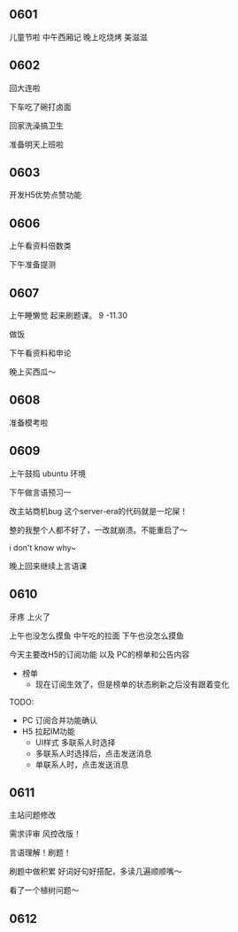 ## 0601

儿童节啦
中午西厢记
晚上吃烧烤
美滋滋

## 0602

回大连啦

下车吃了碗打卤面

回家洗澡搞卫生

准备明天上班啦

## 0603

开发H5优势点赞功能

## 0606

上午看资料倍数类

下午准备提测

## 0607

上午睡懒觉
起来刷题课。 9 -11.30

做饭

下午看资料和申论

晚上买西瓜～

## 0608

准备模考啦

## 0609

上午鼓捣 ubuntu 环境

下午做言语预习一

改主站商机bug 这个server-era的代码就是一坨屎！

整的我整个人都不好了，一改就崩溃。不能重启了～

i don't know why~

晚上回来继续上言语课

## 0610

牙疼 上火了

上午也没怎么摸鱼
中午吃的拉面
下午也没怎么摸鱼

今天主要改H5的订阅功能 以及 PC的榜单和公告内容

- 榜单
  - 现在订阅生效了，但是榜单的状态刷新之后没有跟着变化

TODO:

- PC 订阅合并功能确认
- H5 拉起IM功能
  - UI样式 多联系人时选择
  - 多联系人时选择后，点击发送消息
  - 单联系人时，点击发送消息

## 0611

主站问题修改

需求评审 风控改版！

言语理解！刷题！

刷题中做积累
好词好句好搭配，多读几遍顺顺嘴～

看了一个植树问题～

## 0612
